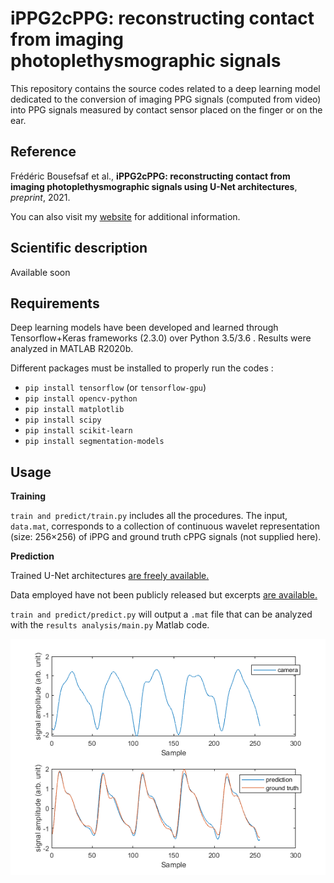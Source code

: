 # iPPG2cPPG: reconstructing contact from imaging photoplethysmographic signals

This repository contains the source codes related to a deep learning model dedicated to the conversion of imaging PPG signals (computed from video) into PPG signals measured by contact sensor placed on the finger or on the ear.

## Reference
Frédéric Bousefsaf et al., **iPPG2cPPG: reconstructing contact from imaging photoplethysmographic signals using U-Net architectures**, *preprint*, 2021.

You can also visit my [website](https://sites.google.com/view/frederic-bousefsaf) for additional information.

## Scientific description
Available soon

## Requirements
Deep learning models have been developed and learned through Tensorflow+Keras frameworks (2.3.0) over Python 3.5/3.6 . Results were analyzed in MATLAB R2020b.

Different packages must be installed to properly run the codes : 
- `pip install tensorflow` (or `tensorflow-gpu`)
- `pip install opencv-python`
- `pip install matplotlib`
- `pip install scipy`
- `pip install scikit-learn`
- `pip install segmentation-models`


## Usage
**Training**

`train and predict/train.py` includes all the procedures. The input, `data.mat`, corresponds to a collection of continuous wavelet representation (size: 256×256) of iPPG and ground truth cPPG signals (not supplied here).


**Prediction**

Trained U-Net architectures [are freely available.](https://filesender.renater.fr/?s=download&token=787ebfe1-a4c7-4923-b9e7-c637108c0da7&lang=en)

Data employed have not been publicly released but excerpts [are available.](https://filesender.renater.fr/?s=download&token=200192ef-c829-495c-ac33-89e4f59e98cd&lang=en)

`train and predict/predict.py` will output a `.mat` file that can be analyzed with the `results analysis/main.py` Matlab code.

![Alt text](illustrations/pred.png?raw=true "Results computed from sample data")
